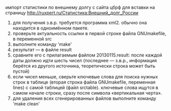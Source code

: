 импорт статистики по внешнему долгу с сайта цбрф для вставки на страницу
http://ruxpert.ru/Статистика:Внешний_долг_России

1. для получения з.в.р. требуется программа xml2. обычно она находится в
одноимённом пакете.
2. проверьте актуальность ссылки в первой строке файла GNUmakefile, в
переменной src
3. выполните команду 'make'
4. результат — в файле result
5. сравните его с прилагаемым файлом 20130115.result: после каждой даты должно
идти шесть чисел (последнее — з.в.р., информация берётся из другого источника,
теоретически строка может быть пустой)
6. если чисел меньше, сверьте ключевые слова для поиска нужных строк в таблице
(вторая строка файла GNUmakefile, переменная lines) с самой таблицей (файл
srctable). ключевые слова ищутся в самом начале строки, сразу после символа
«вертикальная черта».
7. для удаления всех сгенерированных файлов выполните команду 'make clean'

